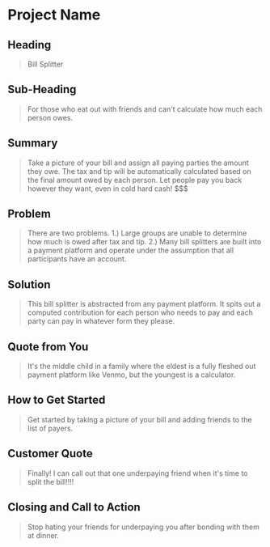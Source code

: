 # Project Name #

<!-- 
> This material was originally posted [here](http://www.quora.com/What-is-Amazons-approach-to-product-development-and-product-management). It is reproduced here for posterities sake.

There is an approach called "working backwards" that is widely used at Amazon. They work backwards from the customer, rather than starting with an idea for a product and trying to bolt customers onto it. While working backwards can be applied to any specific product decision, using this approach is especially important when developing new products or features.

For new initiatives a product manager typically starts by writing an internal press release announcing the finished product. The target audience for the press release is the new/updated product's customers, which can be retail customers or internal users of a tool or technology. Internal press releases are centered around the customer problem, how current solutions (internal or external) fail, and how the new product will blow away existing solutions.

If the benefits listed don't sound very interesting or exciting to customers, then perhaps they're not (and shouldn't be built). Instead, the product manager should keep iterating on the press release until they've come up with benefits that actually sound like benefits. Iterating on a press release is a lot less expensive than iterating on the product itself (and quicker!).

If the press release is more than a page and a half, it is probably too long. Keep it simple. 3-4 sentences for most paragraphs. Cut out the fat. Don't make it into a spec. You can accompany the press release with a FAQ that answers all of the other business or execution questions so the press release can stay focused on what the customer gets. My rule of thumb is that if the press release is hard to write, then the product is probably going to suck. Keep working at it until the outline for each paragraph flows. 

Oh, and I also like to write press-releases in what I call "Oprah-speak" for mainstream consumer products. Imagine you're sitting on Oprah's couch and have just explained the product to her, and then you listen as she explains it to her audience. That's "Oprah-speak", not "Geek-speak".

Once the project moves into development, the press release can be used as a touchstone; a guiding light. The product team can ask themselves, "Are we building what is in the press release?" If they find they're spending time building things that aren't in the press release (overbuilding), they need to ask themselves why. This keeps product development focused on achieving the customer benefits and not building extraneous stuff that takes longer to build, takes resources to maintain, and doesn't provide real customer benefit (at least not enough to warrant inclusion in the press release).
 -->
 
## Heading ##
  > Bill Splitter

## Sub-Heading ##
  > For those who eat out with friends and can't calculate how much each person owes.

## Summary ##
  > Take a picture of your bill and assign all paying parties the amount they owe. The tax and tip will be automatically calculated based on the final amount owed by each person. Let people pay you back however they want, even in cold hard cash! $$$

## Problem ##
  > There are two problems. 1.) Large groups are unable to determine how much is owed after tax and tip. 2.) Many bill splitters are built into a payment platform and operate under the assumption that all participants have an account. 

## Solution ##
  > This bill splitter is abstracted from any payment platform. It spits out a computed contribution for each person who needs to pay and each party can pay in whatever form they please.

## Quote from You ##
  > It's the middle child in a family where the eldest is a fully fleshed out payment platform like Venmo, but the youngest is a calculator.

## How to Get Started ##
  > Get started by taking a picture of your bill and adding friends to the list of payers. 

## Customer Quote ##
  > Finally! I can call out that one underpaying friend when it's time to split the bill!!!!

## Closing and Call to Action ##
  > Stop hating your friends for underpaying you after bonding with them at dinner.
